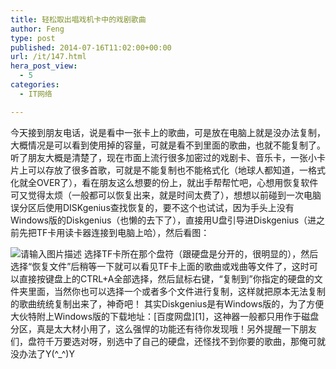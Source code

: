 ```yaml
---
title: 轻松取出唱戏机卡中的戏剧歌曲
author: Feng
type: post
published: 2014-07-16T11:02:00+00:00
url: /it/147.html
hera_post_view:
  - 5
categories:
  - IT网络

---
```

今天接到朋友电话，说是看中一张卡上的歌曲，可是放在电脑上就是没办法复制，大概情况是可以看到使用掉的容量，可就是看不到里面的歌曲，也就不能复制了。听了朋友大概是清楚了，现在市面上流行很多加密过的戏剧卡、音乐卡，一张小卡片上可以存放了很多首歌，可就是不能复制也不能格式化（地球人都知道，一格式化就全OVER了），看在朋友这么想要的份上，就出手帮帮忙吧，心想用恢复软件可又觉得太烦（一般都可以恢复出来，就是时间太费了），想想以前碰到一次电脑误分区后使用DISKgenius查找恢复的，要不这个也试试，因为手头上没有Windows版的Diskgenius（也懒的去下了），直接用U盘引导进Diskgenius（进之前先把TF卡用读卡器连接到电脑上哈），然后看图：

<img decoding="async" src="https://cdn.uu126.cn/wp-content/uploads/2014/07/diskgenius.jpg" alt="请输入图片描述" title="请输入图片描述" />  
选择TF卡所在那个盘符（跟硬盘是分开的，很明显的），然后选择“恢复文件”后稍等一下就可以看见TF卡上面的歌曲或戏曲等文件了，这时可以直接按键盘上的CTRL+A全部选择，然后鼠标右键，“复制到”你指定的硬盘的文件夹里面，当然你也可以选择一个或者多个文件进行复制，这样就把原本无法复制的歌曲统统复制出来了，神奇吧！  
其实Diskgenius是有Windows版的，为了方便大伙特附上Windows版的下载地址：[百度网盘][1]，这神器一般都只用作于磁盘分区，真是太大材小用了，这么强悍的功能还有待你发现哦！另外提醒一下朋友们，盘符千万要选对呀，别选中了自己的硬盘，还怪找不到你要的歌曲，那俺可就没办法了Y(^_^)Y

 [1]: https://pan.baidu.com/s/1mgwpxby